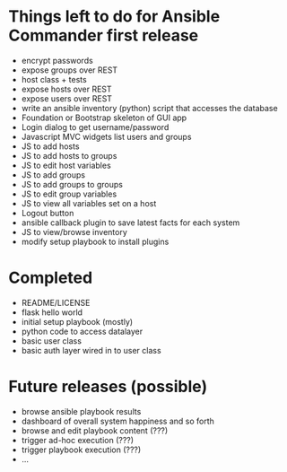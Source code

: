 Things left to do for Ansible Commander first release
=====================================================

- encrypt passwords
- expose groups over REST
- host class + tests
- expose hosts over REST
- expose users over REST
- write an ansible inventory (python) script that accesses the database
- Foundation or Bootstrap skeleton of GUI app
- Login dialog to get username/password
- Javascript MVC widgets list users and groups
- JS to add hosts
- JS to add hosts to groups
- JS to edit host variables
- JS to add groups
- JS to add groups to groups
- JS to edit group variables
- JS to view all variables set on a host
- Logout button
- ansible callback plugin to save latest facts for each system
- JS to view/browse inventory
- modify setup playbook to install plugins

Completed
=========

- README/LICENSE
- flask hello world
- initial setup playbook (mostly)
- python code to access datalayer
- basic user class
- basic auth layer wired in to user class

Future releases (possible)
==========================

- browse ansible playbook results
- dashboard of overall system happiness and so forth
- browse and edit playbook content (???)
- trigger ad-hoc execution (???)
- trigger playbook execution (???)
- ...




